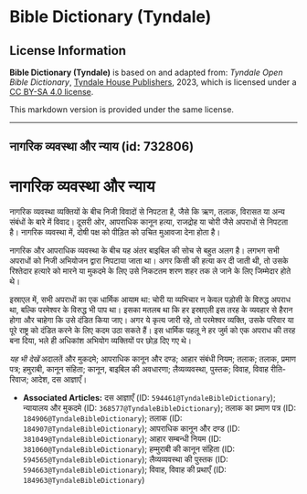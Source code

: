 # Bible Dictionary (Tyndale)

## License Information

**Bible Dictionary (Tyndale)** is based on and adapted from: _Tyndale Open Bible Dictionary_, [Tyndale House Publishers](https://tyndaleopenresources.com/), 2023, which is licensed under a [CC BY-SA 4.0 license](https://creativecommons.org/licenses/by-sa/4.0/legalcode.en).

This markdown version is provided under the same license.



--------------------------------

## नागरिक व्यवस्था और न्याय (id: 732806)

नागरिक व्यवस्था और न्याय
========================

नागरिक व्यवस्था व्यक्तियों के बीच निजी विवादों से निपटता है, जैसे कि ऋण, तलाक, विरासत या अन्य संबंधों के बारे में विवाद। दूसरी ओर, आपराधिक कानून हत्या, राजद्रोह या चोरी जैसे अपराधों से निपटता है। नागरिक व्यवस्था में, दोषी पक्ष को पीड़ित को उचित मुआवजा देना होता है।

नागरिक और आपराधिक व्यवस्था के बीच यह अंतर बाइबिल की सोच से बहुत अलग है। लगभग सभी अपराधों को निजी अभियोजन द्वारा निपटाया जाता था। अगर किसी की हत्या कर दी जाती थी, तो उसके रिश्तेदार हत्यारे को मारने या मुकदमे के लिए उसे निकटतम शरण शहर तक ले जाने के लिए जिम्मेदार होते थे।

इस्राएल में, सभी अपराधों का एक धार्मिक आयाम था: चोरी या व्यभिचार न केवल पड़ोसी के विरुद्ध अपराध था, बल्कि परमेश्वर के विरुद्ध भी पाप था। इसका मतलब था कि हर इस्राएली इस तरह के व्यवहार से हैरान होगा और चाहेगा कि उसे दंडित किया जाए। अगर ये कृत्य जारी रहे, तो परमेश्वर व्यक्ति, उसके परिवार या पूरे राष्ट्र को दंडित करने के लिए कदम उठा सकते हैं। इस धार्मिक पहलू ने हर जुर्म को एक अपराध की तरह बना दिया, भले ही अधिकांश अभियोग व्यक्तियों पर छोड़ दिए गए थे।

*यह भी देखें* अदालतें और मुकदमे; आपराधिक कानून और दण्ड; आहार संबंधी नियम; तलाक; तलाक, प्रमाण पत्र; हमुराबी, कानून संहिता; कानून, बाइबिल की अवधारणा; लैव्यव्यवस्था, पुस्तक; विवाह, विवाह रीति\-रिवाज; आदेश, दस आज्ञाएँ। 

* **Associated Articles:** दस आज्ञाएँ (ID: `594461@TyndaleBibleDictionary`); न्यायालय और मुकदमे (ID: `368577@TyndaleBibleDictionary`); तलाक का प्रमाण पत्र (ID: `184906@TyndaleBibleDictionary`); तलाक (ID: `184907@TyndaleBibleDictionary`); आपराधिक कानून और दण्ड (ID: `381049@TyndaleBibleDictionary`); आहार सम्बन्धी नियम (ID: `381060@TyndaleBibleDictionary`); हम्मुराबी की कानून संहिता (ID: `594565@TyndaleBibleDictionary`); लैव्यव्यवस्था की पुस्तक (ID: `594663@TyndaleBibleDictionary`); विवाह, विवाह की प्रथाएँ (ID: `184963@TyndaleBibleDictionary`)

